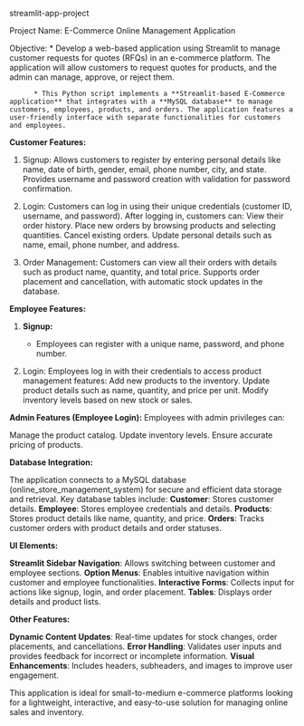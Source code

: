 streamlit-app-project


Project Name: E-Commerce Online Management Application

Objective:
           * Develop a web-based application using Streamlit to manage customer requests for quotes (RFQs) in an e-commerce platform. The application will allow customers to request quotes for products, and the admin can manage, approve, or reject them.

          * This Python script implements a **Streamlit-based E-Commerce application** that integrates with a **MySQL database** to manage customers, employees, products, and orders. The application features a user-friendly interface with separate functionalities for customers and employees.
**Customer Features:**
1. Signup:
    Allows customers to register by entering personal details like name, date of birth, gender, email, phone number, city, and state.
    Provides username and password creation with validation for password confirmation.

2. Login:
   Customers can log in using their unique credentials (customer ID, username, and password).
      After logging in, customers can:
      View their order history.
      Place new orders by browsing products and selecting quantities.
      Cancel existing orders.
      Update personal details such as name, email, phone number, and address.

3. Order Management:
    Customers can view all their orders with details such as product name, quantity, and total price.
    Supports order placement and cancellation, with automatic stock updates in the database.

 **Employee Features:**
1. **Signup:**
   - Employees can register with a unique name, password, and phone number.

2. Login:
    Employees log in with their credentials to access product management features:
      Add new products to the inventory.
      Update product details such as name, quantity, and price per unit.
      Modify inventory levels based on new stock or sales.

**Admin Features (Employee Login):**
 Employees with admin privileges can:
 
   Manage the product catalog.
   Update inventory levels.
   Ensure accurate pricing of products.

**Database Integration:**

 The application connects to a MySQL database (online_store_management_system) for secure and efficient data storage and retrieval.
 Key database tables include:
   **Customer**: Stores customer details.
   **Employee**: Stores employee credentials and details.
   **Products**: Stores product details like name, quantity, and price.
   **Orders**: Tracks customer orders with product details and order statuses.

 **UI Elements:**
 
 **Streamlit Sidebar Navigation**: Allows switching between customer and employee sections.
 **Option Menus**: Enables intuitive navigation within customer and employee functionalities.
 **Interactive Forms**: Collects input for actions like signup, login, and order placement.
 **Tables**: Displays order details and product lists.

**Other Features:**

 **Dynamic Content Updates**: Real-time updates for stock changes, order placements, and cancellations.
 **Error Handling**: Validates user inputs and provides feedback for incorrect or incomplete information.
 **Visual Enhancements**: Includes headers, subheaders, and images to improve user engagement.

This application is ideal for small-to-medium e-commerce platforms looking for a lightweight, interactive, and easy-to-use solution for managing online sales and inventory.

